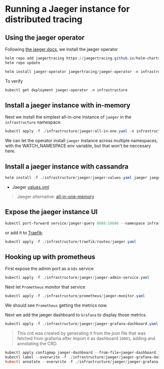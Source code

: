 # Running a Jaeger instance for distributed tracing

## Using the jaeger operator

Following [the jaeger docs](https://www.jaegertracing.io/docs/1.22/operator/), we install the jaeger operator

```powershell
helm repo add jaegertracing https://jaegertracing.github.io/helm-charts
helm repo update
```

```powershell
helm install jaeger-operator jaegertracing/jaeger-operator -n infrastructure
```

To verify

```powershell
kubectl get deployment jaeger-operator -n infrastructure
```

## Install a jaeger instance with in-memory

Next we install the simplest all-in-one instance of `jaeger` in the `infrastructure` namespace.

```powershell
kubectl apply -f ./infrastructure/jaeger/all-in-one.yaml -n infrastructure
```

We can let the operator install `jaeger` instance across multiple namespaces, with the WATCH_NAMESPACE env variable, but that won't be neccesary here.

## Install a jaeger instance with cassandra

```powershell
helm install -f ./infrastructure/jaeger/jaeger-values.yaml jaeger jaegertracing/jaeger --namespace=infrastructure
```

* Jaeger [values.yml](https://github.com/jaegertracing/helm-charts/blob/master/charts/jaeger/values.yaml)

> Jaeger alternative: [all-in-one-memory](https://github.com/jaegertracing/jaeger-kubernetes/blob/master/all-in-one/jaeger-all-in-one-template.yml)

## Expose the jaeger instance UI

```powershell
kubectl port-forward service/jaeger-query 8888:16686 --namespace infrastructure
```

or add it to [Traefik](traefik.md):

```powershell
kubectl apply -f ./infrastructure/traefik/routes/jaeger.yaml
```

## Hooking up with prometheus

First expose the admin port as a `k8s` service

```powershell
kubectl apply -f ./infrastructure/jaeger/jaeger-admin-service.yaml
```

Next let `Prometheus` monitor that service

```powershell
kubectl apply -f ./infrastructure/prometheus/jaeger-monitor.yaml
```

We should see `Prometheus` getting the metrics now.

Next we add the jaeger dashboard to `Grafana` to display those metrics.

```powershell
kubectl apply -f ./infrastructure/jaeger/jaeger-grafana-dashboard.yaml
```

> This crd was created by generating it from the json file that was fetched from grafama after import it as dashboard `10001`, adding  and annotating the CRD.

```powershell
kubectl apply configmap jaeger-dashboard --from-file=jaeger-dashboard.json=./infrastructure/jaeger/jaeger-grafana-dashboard.json -n infrastructure -o yaml > ./infrastructure/jaeger/jaeger-grafana-dashboard.yaml
kubectl label --overwrite -f ./infrastructure/jaeger/jaeger-grafana-dashboard.yaml grafana_dashboard=1
kubectl annotate --overwrite -f ./infrastructure/jaeger/jaeger-grafana-dashboard.yaml k8s-sidecar-target-directory=/tmp/dashboards/Infrastructure
```
